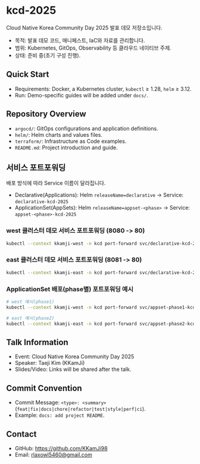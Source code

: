 # kcd-2025

Cloud Native Korea Community Day 2025 발표 데모 저장소입니다.

- 목적: 발표 데모 코드, 매니페스트, IaC와 자료를 관리합니다.
- 범위: Kubernetes, GitOps, Observability 등 클라우드 네이티브 주제.
- 상태: 준비 중(초기 구성 진행).

## Quick Start

- Requirements: Docker, a Kubernetes cluster, `kubectl` ≥ 1.28, `helm` ≥ 3.12.
- Run: Demo-specific guides will be added under `docs/`.

## Repository Overview

- `argocd/`: GitOps configurations and application definitions.
- `helm/`: Helm charts and values files.
- `terraform/`: Infrastructure as Code examples.
- `README.md`: Project introduction and guide.

## 서비스 포트포워딩

배포 방식에 따라 Service 이름이 달라집니다.

- Declarative(Applications): Helm `releaseName=declarative` → Service: `declarative-kcd-2025`
- ApplicationSet(AppSets): Helm `releaseName=appset-<phase>` → Service: `appset-<phase>-kcd-2025`

### west 클러스터 데모 서비스 포트포워딩 (8080 -> 80)

```bash
kubectl --context kkamji-west -n kcd port-forward svc/declarative-kcd-2025 8080:80
```

### east 클러스터 데모 서비스 포트포워딩 (8081 -> 80)

```bash
kubectl --context kkamji-east -n kcd port-forward svc/declarative-kcd-2025 8081:80
```

### ApplicationSet 배포(phase별) 포트포워딩 예시

```bash
# west 예시(phase1)
kubectl --context kkamji-west -n kcd port-forward svc/appset-phase1-kcd-2025 8080:80

# east 예시(phase2)
kubectl --context kkamji-east -n kcd port-forward svc/appset-phase2-kcd-2025 8080:80
```

## Talk Information

- Event: Cloud Native Korea Community Day 2025
- Speaker: Taeji Kim (KKamJi)
- Slides/Video: Links will be shared after the talk.

## Commit Convention

- Commit Message: `<type>: <summary>` (`feat|fix|docs|chore|refactor|test|style|perf|ci`).
- Example: `docs: add project README`.

## Contact

- GitHub: https://github.com/KKamJi98
- Email: rlaxowl5460@gmail.com
